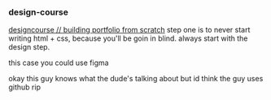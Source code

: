 ### design-course

[designcourse // building portfolio from scratch](https://www.youtube.com/watch?v=9iUJJHEIpls)
step one is to never start writing html + css, because you'll be goin in blind.
always start with the design step.

this case you could use figma 

okay this guy knows what the dude's talking about but id think the guy uses github rip